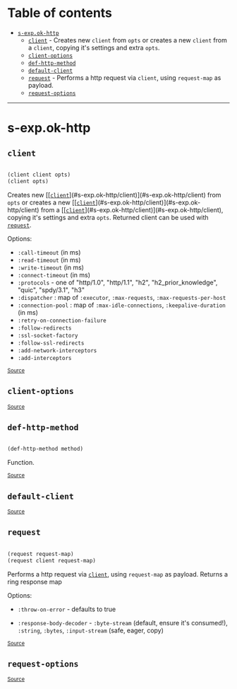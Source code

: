 # Table of contents
-  [`s-exp.ok-http`](#s-exp.ok-http) 
    -  [`client`](#s-exp.ok-http/client) - Creates new <code>client</code> from <code>opts</code> or creates a new <code>client</code> from a <code>client</code>, copying it's settings and extra <code>opts</code>.
    -  [`client-options`](#s-exp.ok-http/client-options)
    -  [`def-http-method`](#s-exp.ok-http/def-http-method)
    -  [`default-client`](#s-exp.ok-http/default-client)
    -  [`request`](#s-exp.ok-http/request) - Performs a http request via <code>client</code>, using <code>request-map</code> as payload.
    -  [`request-options`](#s-exp.ok-http/request-options)

-----
# <a name="s-exp.ok-http">s-exp.ok-http</a>






## <a name="s-exp.ok-http/client">`client`</a><a name="s-exp.ok-http/client"></a>
``` clojure

(client client opts)
(client opts)
```

Creates new [[[`client`](#s-exp.ok-http/client)](#s-exp.ok-http/client)](#s-exp.ok-http/client) from `opts` or creates a new [[[`client`](#s-exp.ok-http/client)](#s-exp.ok-http/client)](#s-exp.ok-http/client) from a [[[`client`](#s-exp.ok-http/client)](#s-exp.ok-http/client)](#s-exp.ok-http/client),
  copying it's settings and extra `opts`. Returned client can be used with
  [`request`](#s-exp.ok-http/request).

  Options:

  * `:call-timeout` (in ms)
  * `:read-timeout` (in ms)
  * `:write-timeout` (in ms)
  * `:connect-timeout` (in ms)
  * `:protocols` - one of "http/1.0", "http/1.1", "h2", "h2_prior_knowledge", "quic", "spdy/3.1", "h3"
  * `:dispatcher` : map of `:executor`, `:max-requests`, `:max-requests-per-host`
  * `:connection-pool` : map of `:max-idle-connections`, `:keepalive-duration` (in ms)
  * `:retry-on-connection-failure`
  * `:follow-redirects`
  * `:ssl-socket-factory`
  * `:follow-ssl-redirects`
  * `:add-network-interceptors`
  * `:add-interceptors`
<p><sub><a href="https://github.com/mpenet/ok-http/blob/main/src/s_exp/ok_http.clj#L15-L44">Source</a></sub></p>

## <a name="s-exp.ok-http/client-options">`client-options`</a><a name="s-exp.ok-http/client-options"></a>



<p><sub><a href="https://github.com/mpenet/ok-http/blob/main/src/s_exp/ok_http.clj#L13-L13">Source</a></sub></p>

## <a name="s-exp.ok-http/def-http-method">`def-http-method`</a><a name="s-exp.ok-http/def-http-method"></a>
``` clojure

(def-http-method method)
```
Function.
<p><sub><a href="https://github.com/mpenet/ok-http/blob/main/src/s_exp/ok_http.clj#L71-L85">Source</a></sub></p>

## <a name="s-exp.ok-http/default-client">`default-client`</a><a name="s-exp.ok-http/default-client"></a>



<p><sub><a href="https://github.com/mpenet/ok-http/blob/main/src/s_exp/ok_http.clj#L46-L46">Source</a></sub></p>

## <a name="s-exp.ok-http/request">`request`</a><a name="s-exp.ok-http/request"></a>
``` clojure

(request request-map)
(request client request-map)
```

Performs a http request via [`client`](#s-exp.ok-http/client), using `request-map` as payload.
   Returns a ring response map

  Options:
  * `:throw-on-error` - defaults to true

  * `:response-body-decoder` - `:byte-stream` (default, ensure it's consumed!),
  `:string`, `:bytes`, `:input-stream` (safe, eager, copy)
<p><sub><a href="https://github.com/mpenet/ok-http/blob/main/src/s_exp/ok_http.clj#L52-L69">Source</a></sub></p>

## <a name="s-exp.ok-http/request-options">`request-options`</a><a name="s-exp.ok-http/request-options"></a>



<p><sub><a href="https://github.com/mpenet/ok-http/blob/main/src/s_exp/ok_http.clj#L48-L50">Source</a></sub></p>
